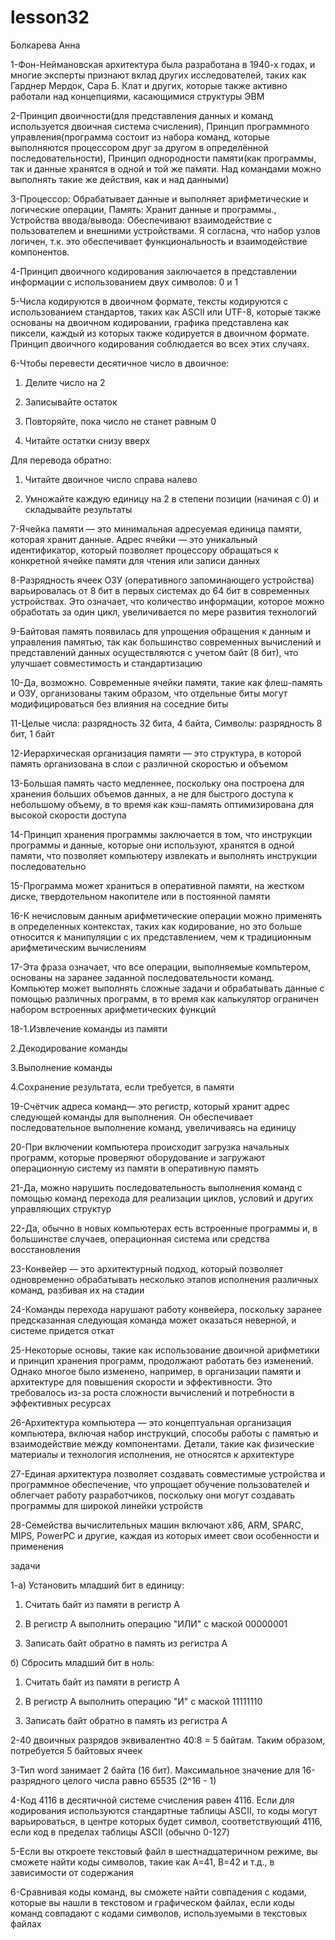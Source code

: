 # lesson32
Болкарева Анна

1-Фон-Неймановская архитектура была разработана в 1940-х годах, и многие эксперты признают вклад других исследователей, таких как Гарднер Мердок, Сара Б. Клат и других, которые также активно работали над концепциями, касающимися структуры ЭВМ

2-Принцип двоичности(для представления данных и команд используется двоичная система счисления), Принцип программного управления(программа состоит из набора команд, которые выполняются процессором друг за другом в определённой последовательности), Принцип однородности памяти(как программы, так и данные хранятся в одной и той же памяти. Над командами можно выполнять такие же действия, как и над данными)

3-Процессор: Обрабатывает данные и выполняет арифметические и логические операции, Память: Хранит данные и программы., Устройства ввода/вывода: Обеспечивают взаимодействие с пользователем и внешними устройствами. Я согласна, что набор узлов логичен, т.к. это обеспечивает функциональность и взаимодействие компонентов.

4-Принцип двоичного кодирования заключается в представлении информации с использованием двух символов: 0 и 1

5-Числа кодируются в двоичном формате, тексты кодируются с использованием стандартов, таких как ASCII или UTF-8, которые также основаны на двоичном кодировании, графика представлена как пиксели, каждый из которых также кодируется в двоичном формате. Принцип двоичного кодирования соблюдается во всех этих случаях.

6-Чтобы перевести десятичное число в двоичное:

1. Делите число на 2
   
2. Записывайте остаток
   
3. Повторяйте, пока число не станет равным 0
   
4. Читайте остатки снизу вверх

Для перевода обратно:

1. Читайте двоичное число справа налево
   
2. Умножайте каждую единицу на 2 в степени позиции (начиная с 0) и складывайте результаты

7-Ячейка памяти — это минимальная адресуемая единица памяти, которая хранит данные. Адрес ячейки — это уникальный идентификатор, который позволяет процессору обращаться к конкретной ячейке памяти для чтения или записи данных

8-Разрядность ячеек ОЗУ (оперативного запоминающего устройства) варьировалась от 8 бит в первых системах до 64 бит в современных устройствах. Это означает, что количество информации, которое можно обработать за один цикл, увеличивается по мере развития технологий

9-Байтовая память появилась для упрощения обращения к данным и управления памятью, так как большинство современных вычислений и представлений данных осуществляются с учетом байт (8 бит), что улучшает совместимость и стандартизацию

10-Да, возможно. Современные ячейки памяти, такие как флеш-память и ОЗУ, организованы таким образом, что отдельные биты могут модифицироваться без влияния на соседние биты

11-Целые числа: разрядность 32 бита, 4 байта, Символы: разрядность 8 бит, 1 байт

12-Иерархическая организация памяти — это структура, в которой память организована в слои с различной скоростью и объемом

13-Большая память часто медленнее, поскольку она построена для хранения больших объемов данных, а не для быстрого доступа к небольшому объему, в то время как кэш-память оптимизирована для высокой скорости доступа

14-Принцип хранения программы заключается в том, что инструкции программы и данные, которые они используют, хранятся в одной памяти, что позволяет компьютеру извлекать и выполнять инструкции последовательно

15-Программа может храниться в оперативной памяти, на жестком диске, твердотельном накопителе или в постоянной памяти

16-К нечисловым данным арифметические операции можно применять в определенных контекстах, таких как кодирование, но это больше относится к манипуляции с их представлением, чем к традиционным арифметическим вычислениям

17-Эта фраза означает, что все операции, выполняемые компьтером, основаны на заранее заданной последовательности команд. Компьютер может выполнять сложные задачи и обрабатывать данные с помощью различных программ, в то время как калькулятор ограничен набором встроенных арифметических функций

18-1.Извлечение команды из памяти

2.Декодирование команды
   
3.Выполнение команды
   
4.Сохранение результата, если требуется, в памяти

19-Счётчик адреса команд— это регистр, который хранит адрес следующей команды для выполнения. Он обеспечивает последовательное выполнение команд, увеличиваясь на единицу 

20-При включении компьютера происходит загрузка начальных программ, которые проверяют оборудование и загружают операционную систему из памяти в оперативную память

21-Да, можно нарушить последовательность выполнения команд с помощью команд перехода для реализации циклов, условий и других управляющих структур

22-Да, обычно в новых компьютерах есть встроенные программы и, в большинстве случаев, операционная система или средства восстановления

23-Конвейер — это архитектурный подход, который позволяет одновременно обрабатывать несколько этапов исполнения различных команд, разбивая их на стадии

24-Команды перехода нарушают работу конвейера, поскольку заранее предсказанная следующая команда может оказаться неверной, и системе придется откат

25-Некоторые основы, такие как использование двоичной арифметики и принцип хранения программ, продолжают работать без изменений. Однако многое было изменено, например, в организации памяти и архитектуре для повышения скорости и эффективности. Это требовалось из-за роста сложности вычислений и потребности в эффективных ресурсах

26-Архитектура компьютера — это концептуальная организация компьютера, включая набор инструкций, способы работы с памятью и взаимодействие между компонентами. Детали, такие как физические материалы и технология исполнения, не относятся к архитектуре

27-Единая архитектура позволяет создавать совместимые устройства и программное обеспечение, что упрощает обучение пользователей и облегчает работу разработчиков, поскольку они могут создавать программы для широкой линейки устройств

28-Семейства вычислительных машин включают x86, ARM, SPARC, MIPS, PowerPC и другие, каждая из которых имеет свои особенности и применения


задачи

1-а) Установить младший бит в единицу:

1. Считать байт из памяти в регистр A
   
2. В регистр A выполнить операцию "ИЛИ" с маской 00000001
   
3. Записать байт обратно в память из регистра A

б) Сбросить младший бит в ноль:

1. Считать байт из памяти в регистр A
   
2. В регистр A выполнить операцию "И" с маской 11111110
   
3. Записать байт обратно в память из регистра A

2-40 двоичных разрядов эквивалентно 40:8 = 5 байтам. Таким образом, потребуется 5 байтовых ячеек

3-Тип word занимает 2 байта (16 бит). Максимальное значение для 16-разрядного целого числа равно 65535 (2^16 - 1)

4-Код 4116 в десятичной системе счисления равен 4116. Если для кодирования используются стандартные таблицы ASCII, то коды могут варьироваться, в центре которых будет символ, соответствующий 4116, если код в пределах таблицы ASCII (обычно 0-127)

5-Если вы откроете текстовый файл в шестнадцатеричном режиме, вы сможете найти коды символов, такие как A=41, B=42 и т.д., в зависимости от содержания

6-Сравнивая коды команд, вы сможете найти совпадения с кодами, которые вы нашли в текстовом и графическом файлах, если коды команд совпадают с кодами символов, используемыми в текстовых файлах
